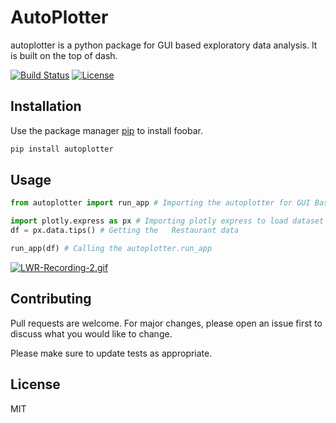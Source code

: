 # AutoPlotter

autoplotter is a python package for GUI based exploratory data analysis. It is built on the top of dash.

[![Build Status](http://img.shields.io/travis/badges/badgerbadgerbadger.svg?style=flat-square)](https://travis-ci.org/badges/badgerbadgerbadger)
[![License](http://img.shields.io/:license-mit-blue.svg?style=flat-square)](http://badges.mit-license.org)

## Installation

Use the package manager [pip](https://pip.pypa.io/en/stable/) to install foobar.

```bash
pip install autoplotter
```

## Usage

```python
from autoplotter import run_app # Importing the autoplotter for GUI Based EDA

import plotly.express as px # Importing plotly express to load dataset
df = px.data.tips() # Getting the   Restaurant data

run_app(df) # Calling the autoplotter.run_app
```
[![LWR-Recording-2.gif](https://s7.gifyu.com/images/LWR-Recording-2.gif)](https://gifyu.com/image/QGyH)


## Contributing
Pull requests are welcome. For major changes, please open an issue first to discuss what you would like to change.

Please make sure to update tests as appropriate.

## License
MIT
